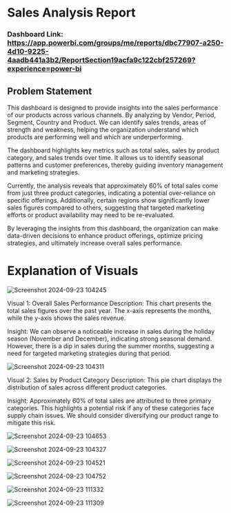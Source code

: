 # Sales Analysis Report

### Dashboard Link: https://app.powerbi.com/groups/me/reports/dbc77907-a250-4d10-9225-4aadb441a3b2/ReportSection19acfa9c122cbf257269?experience=power-bi

## Problem Statement

This dashboard is designed to provide insights into the sales performance of our products across various channels. By analyzing by Vendor, Period, Segment, Country and Product. We can identify sales trends, areas of strength and weakness, helping the organization understand which products are performing well and which are underperforming.

The dashboard highlights key metrics such as total sales, sales by product category, and sales trends over time. It allows us to identify seasonal patterns and customer preferences, thereby guiding inventory management and marketing strategies.

Currently, the analysis reveals that approximately 60% of total sales come from just three product categories, indicating a potential over-reliance on specific offerings. Additionally, certain regions show significantly lower sales figures compared to others, suggesting that targeted marketing efforts or product availability may need to be re-evaluated.

By leveraging the insights from this dashboard, the organization can make data-driven decisions to enhance product offerings, optimize pricing strategies, and ultimately increase overall sales performance.

# Explanation of Visuals

![Screenshot 2024-09-23 104245](https://github.com/user-attachments/assets/f9c32a43-4e5d-4caa-b4e3-1060082ba45f)

Visual 1: Overall Sales Performance
Description: This chart presents the total sales figures over the past year. The x-axis represents the months, while the y-axis shows the sales revenue.

Insight: We can observe a noticeable increase in sales during the holiday season (November and December), indicating strong seasonal demand. However, there is a dip in sales during the summer months, suggesting a need for targeted marketing strategies during that period.

![Screenshot 2024-09-23 104311](https://github.com/user-attachments/assets/3863b282-067a-45b0-8f38-7f2e92528bc9)

Visual 2: Sales by Product Category
Description: This pie chart displays the distribution of sales across different product categories.

Insight: Approximately 60% of total sales are attributed to three primary categories. This highlights a potential risk if any of these categories face supply chain issues. We should consider diversifying our product range to mitigate this risk.

![Screenshot 2024-09-23 104653](https://github.com/user-attachments/assets/369876f5-ce90-4a18-a84f-579498c8e9e5)

![Screenshot 2024-09-23 104327](https://github.com/user-attachments/assets/28caed89-8b63-4c46-8c10-0376feaa4101)

![Screenshot 2024-09-23 104521](https://github.com/user-attachments/assets/08bd4d10-0b76-4469-ba6d-ad4cc55cf3a8)

![Screenshot 2024-09-23 104752](https://github.com/user-attachments/assets/5b9706b8-80c2-4079-9fef-aa45092f04e9)

![Screenshot 2024-09-23 111332](https://github.com/user-attachments/assets/40faf8d8-4cce-4105-a158-7e0b517767b0)

![Screenshot 2024-09-23 111309](https://github.com/user-attachments/assets/46297072-ec7d-4c1b-90ff-95ab2ade7cd0)
